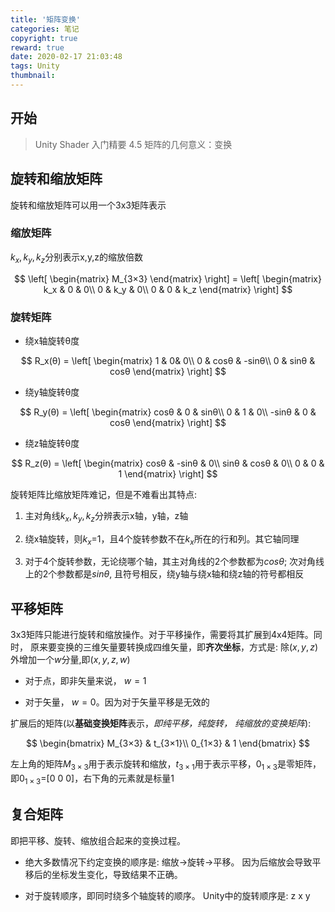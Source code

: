 ```yaml
---
title: '矩阵变换'
categories: 笔记
copyright: true
reward: true
date: 2020-02-17 21:03:48
tags: Unity
thumbnail:
---
```


## 开始

> Unity Shader 入门精要 4.5 矩阵的几何意义：变换

## 旋转和缩放矩阵

旋转和缩放矩阵可以用一个3x3矩阵表示

### 缩放矩阵

  $k_x,k_y,k_z$分别表示x,y,z的缩放倍数

$$
\left[
\begin{matrix}
M_{3×3}
\end{matrix}
\right] =
\left[
\begin{matrix}
k_x & 0 & 0\\
0 & k_y & 0\\
0 & 0 & k_z
\end{matrix}
\right]
$$

### 旋转矩阵

- 绕x轴旋转θ度

$$
R_x(θ) =
\left[
\begin{matrix}
1 & 0& 0\\
0 & cosθ & -sinθ\\
0 & sinθ & cosθ
\end{matrix}
\right]
$$
  
- 绕y轴旋转θ度

$$
R_y(θ) =
\left[
\begin{matrix}
cosθ & 0 & sinθ\\
0 & 1 & 0\\
-sinθ & 0 & cosθ
\end{matrix}
\right]
$$

- 绕z轴旋转θ度

$$
R_z(θ) =
\left[
\begin{matrix}
cosθ & -sinθ & 0\\
sinθ & cosθ & 0\\
0 & 0 & 1
\end{matrix}
\right]
$$

旋转矩阵比缩放矩阵难记，但是不难看出其特点:

1. 主对角线$k_x,k_y, k_z$分辨表示x轴，y轴，z轴

2. 绕x轴旋转，则$k_x$=1，且4个旋转参数不在$k_x$所在的行和列。其它轴同理

3. 对于4个旋转参数，无论绕哪个轴，其主对角线的2个参数都为$cosθ$; 次对角线上的2个参数都是$sinθ$, 且符号相反，绕y轴与绕x轴和绕z轴的符号都相反

## 平移矩阵

3x3矩阵只能进行旋转和缩放操作。对于平移操作，需要将其扩展到4x4矩阵。同时， 原来要变换的三维矢量要转换成四维矢量，即**齐次坐标**，方式是: 除$(x,y,z)$外增加一个$w$分量,即$(x,y,z,w)$

- 对于点，即非矢量来说， $w = 1$

- 对于矢量， $w = 0$。因为对于矢量平移是无效的

扩展后的矩阵(以**基础变换矩阵**表示，*即纯平移，纯旋转， 纯缩放的变换矩阵*):

$$
\begin{bmatrix}
M_{3×3} & t_{3×1}\\
0_{1×3} & 1
\end{bmatrix}
$$

左上角的矩阵$M_{3×3}$用于表示旋转和缩放，$t_{3×1}$用于表示平移，$0_{1×3}$是零矩阵，即$0_{1×3}$=[0 0 0]，右下角的元素就是标量1

## 复合矩阵

即把平移、旋转、缩放组合起来的变换过程。

- 绝大多数情况下约定变换的顺序是: 缩放→旋转→平移。
  因为后缩放会导致平移后的坐标发生变化，导致结果不正确。

- 对于旋转顺序，即同时绕多个轴旋转的顺序。
  Unity中的旋转顺序是: z x y
